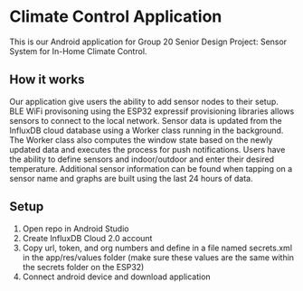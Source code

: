 # Climate Control Application
This is our Android application for Group 20 Senior Design Project: Sensor System for In-Home Climate Control.
## How it works
Our application give users the ability to add sensor nodes to their setup. BLE WiFi provisoning using the ESP32 expressif provisioning libraries allows sensors to connect to the local network. Sensor data is updated from the InfluxDB cloud database using a Worker class running in the background. The Worker class also computes the window state based on the newly updated data and executes the process for push notifications. Users have the ability to define sensors and indoor/outdoor and enter their desired temperature. Additional sensor information can be found when tapping on a sensor name and graphs are built using the last 24 hours of data.  
## Setup
1. Open repo in Android Studio
2. Create InfluxDB Cloud 2.0 account
3. Copy url, token, and org numbers and define in a file named secrets.xml in the app/res/values folder (make sure these values are the same within the secrets folder on the ESP32)
4. Connect android device and download application
